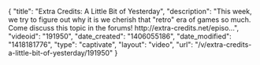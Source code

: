 {
    "title": "Extra Credits: A Little Bit of Yesterday",
    "description": "This week, we try to figure out why it is we cherish that \"retro\" era of games so much. Come discuss this topic in the forums! http:\/\/extra-credits.net\/episo...",
    "videoid": "191950",
    "date_created": "1406055186",
    "date_modified": "1418181776",
    "type": "captivate",
    "layout": "video",
    "url": "\/v\/extra-credits-a-little-bit-of-yesterday\/191950"
}